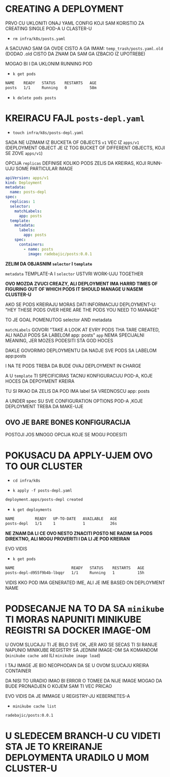 # CREATING A DEPLOYMENT

PRVO CU UKLONITI ONAJ YAML CONFIG KOJI SAM KORISTIO ZA CREATING SINGLE POD-A U CLASTER-U

- `rm infra/k8s/posts.yaml`

A SACUVAO SAM GA OVDE CISTO A GA IMAM: `temp_trash/posts.yaml.old` (DODAO .old CISTO DA ZNAM DA SAM GA IZBACIO IZ UPOTREBE)

MOGAO BI I DA UKLONIM RUNNING POD

- `k get pods`

```zsh
NAME    READY   STATUS    RESTARTS   AGE
posts   1/1     Running   0          58m
```
- `k delete pods posts`

# KREIRACU FAJL `posts-depl.yaml`

- `touch infra/k8s/posts-depl.yaml`

SADA NE UZIMAM IZ BUCKETA OF OBJECTS `v1` VEC IZ `apps/v1` (DEPLOYMENT OBJECT JE IZ TOG BUCKET OF DIFFERENT OBJECTS, KOJI SE ZOVE `apps/v1`)

OPCIJA `replicas` DEFINISE KOLIKO PODS ZELIS DA KREIRAS, KOJI RUNN-UJU SOME PARTICULAR IMAGE

```yaml
apiVersion: apps/v1
kind: Deployment
metadata:
  name: posts-depl
spec:
  replicas: 1
  selector:
    matchLabels:
      app: posts
  template:
    metadata:
      labels:
        app: posts
    spec:
      containers:
        - name: posts
          image: radebajic/posts:0.0.1

```

**ZELIM DA OBJASNIM `selector` I `template`**

`metadata` TEMPLATE-A I `selector` USTVRI WORK-UJU TOGETHER

**OVO MOZDA ZVUCI CREAZY, ALI DEPLOYMENT IMA HARRD TIMES OF FIGURING OUT OF WHICH PODS IT SHOULD MANAGE U NASEM CLUSTER-U**

AKO SE PODS KREIRAJU MORAS DATI INFORMACIJU DEPLOYMENT-U: "HEY THESE PODS OVER HERE ARE THE PODS YOU NEED TO MANAGE"

TO JE GOAL POMENUTOG selector AND metadata

`matchLabels` GOVORI "TAKE A LOOK AT EVRY PODS THA TARE CREATED, ALI NADJI PODS SA LABELOM app: posts"
`app` NEMA SPECIJALNI MEANING, JER MOZES PODESITI STA GOD HOCES

DAKLE GOVORIMO DEPLOYMENTU DA NADJE SVE PODS SA LABELOM app:posts

I NA TE PODS TREBA DA BUDE OVAJ DEPLOYMENT IN CHARGE

A U `template` TI SPECIFICIRAS TACNU KONFIGURACIJU POD-A, KOJE HOCES DA DEPOYMENT KREIRA

TU SI RKAO DA ZELIS DA POD IMA label SA VREDNOSCU app: posts

A UNDER spec SU SVE CONFIGURATION OPTIONS POD-A ,KOJE DEPLOYMENT TREBA DA MAKE-UJE

## OVO JE BARE BONES KONFIGURACIJA

POSTOJI JOS MNOGO OPCIJA KOJE SE MOGU PODESITI

# POKUSACU DA APPLY-UJEM OVO TO OUR CLUSTER

- `cd infra/k8s`

- `k apply -f posts-depl.yaml`

```zsh
deployment.apps/posts-depl created
```

- `k get deployments`

```zsh
NAME         READY   UP-TO-DATE   AVAILABLE   AGE
posts-depl   1/1     1            1           26s
```

**NE ZNAM DA LI CE OVO NESTO ZNACITI POSTO NE RADIM SA PODS DIREKTNO, ALI MOGU PROVERITI I DA LI JE POD KREIRAN**

EVO VIDIS

- `k get pods`

```zsh
NAME                         READY   STATUS    RESTARTS   AGE
posts-depl-d955f9b4b-lbqqr   1/1     Running   1          15h
```

VIDIS KKO POD IMA GENERATED IME, ALI JE IME BASED ON DEPLOYMENT NAME

# PODSECANJE NA TO DA SA `minikube` TI MORAS NAPUNITI MINIKUBE REGISTRI SA DOCKER IMAGE-OM

U OVOM SLUCAJU TI JE BILO SVE OK, JER AKO SE SECAS TI SI RANIJE NAPUNIO MINIKUBE REGISTRY SA JEDNIM IMAGE-OM SA KOMANDOM (`minikube cache add` ILI `minikube image load`)

I TAJ IMAGE JE BIO NEOPHODAN DA SE U OVOM SLUCAJU KREIRA CONTAINER

DA NISI TO URADIO IMAO BI ERROR O TOMEE DA NIJE IMAGE MOGAO DA BUDE PRONADJEN O KOJEM SAM TI VEC PRICAO

EVO VIDIS DA JE IMMAGE U REGISTRY-JU KEBERNETES-A

- `minikube cache list`

```zsh
radebajic/posts:0.0.1
```

# U SLEDECEM BRANCH-U CU VIDETI STA JE TO KREIRANJE DEPLOYMENTA URADILO U MOM CLUSTER-U
